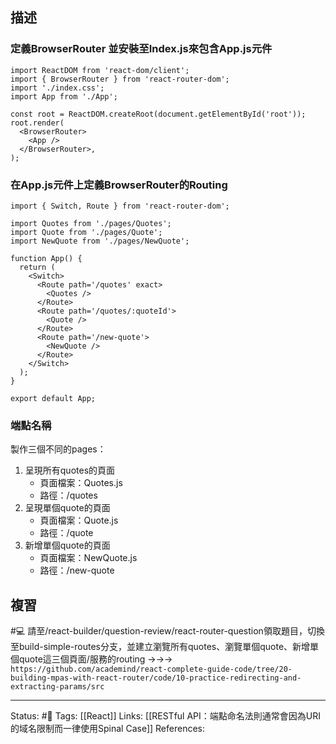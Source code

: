 
## 描述


###  定義BrowserRouter 並安裝至Index.js來包含App.js元件
```
import ReactDOM from 'react-dom/client';
import { BrowserRouter } from 'react-router-dom';
import './index.css';
import App from './App';

const root = ReactDOM.createRoot(document.getElementById('root'));
root.render(
  <BrowserRouter>
    <App />
  </BrowserRouter>,
);
```

### 在App.js元件上定義BrowserRouter的Routing

```
import { Switch, Route } from 'react-router-dom';

import Quotes from './pages/Quotes';
import Quote from './pages/Quote';
import NewQuote from './pages/NewQuote';

function App() {
  return (
    <Switch>
      <Route path='/quotes' exact>
        <Quotes />
      </Route>
      <Route path='/quotes/:quoteId'>
        <Quote />
      </Route>
      <Route path='/new-quote'>
        <NewQuote />
      </Route>
    </Switch>
  );
}

export default App;
```


### 端點名稱

製作三個不同的pages：
1. 呈現所有quotes的頁面 
	- 頁面檔案：Quotes.js
	- 路徑：/quotes
2. 呈現單個quote的頁面 
	- 頁面檔案：Quote.js
	- 路徑：/quote
3. 新增單個quote的頁面 
	- 頁面檔案：NewQuote.js
	- 路徑：/new-quote

## 複習

#💻 請至/react-builder/question-review/react-router-question領取題目，切換至build-simple-routes分支，並建立瀏覽所有quotes、瀏覽單個quote、新增單個quote這三個頁面/服務的routing ->->-> `https://github.com/academind/react-complete-guide-code/tree/20-building-mpas-with-react-router/code/10-practice-redirecting-and-extracting-params/src`


---
Status: #🌱 
Tags:
[[React]]
Links:
[[RESTful API：端點命名法則通常會因為URI的域名限制而一律使用Spinal Case]]
References: